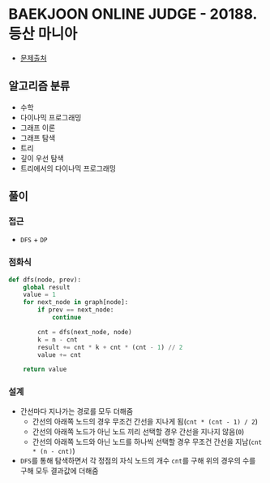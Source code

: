 # BAEKJOON ONLINE JUDGE - 20188. 등산 마니아

- [문제출처](https://www.acmicpc.net/problem/20188 '20188. 등산 마니아')

## 알고리즘 분류

- 수학
- 다이나믹 프로그래밍
- 그래프 이론
- 그래프 탐색
- 트리
- 깊이 우선 탐색
- 트리에서의 다이나믹 프로그래밍

## 풀이

### 접근

- `DFS` + `DP`

### 점화식

```python
def dfs(node, prev):
    global result
    value = 1
    for next_node in graph[node]:
        if prev == next_node:
            continue

        cnt = dfs(next_node, node)
        k = n - cnt
        result += cnt * k + cnt * (cnt - 1) // 2
        value += cnt

    return value
```

### 설계

- 간선마다 지나가는 경로를 모두 더해줌
  - 간선의 아래쪽 노드의 경우 무조건 간선을 지나게 됨(`cnt * (cnt - 1) / 2`)
  - 간선의 아래쪽 노드가 아닌 노드 끼리 선택할 경우 간선을 지나지 않음(`0`)
  - 간선의 아래쪽 노드와 아닌 노드를 하나씩 선택할 경우 무조건 간선을 지남(`cnt * (n - cnt)`)
- `DFS`를 통해 탐색하면서 각 정점의 자식 노드의 개수 `cnt`를 구해 위의 경우의 수를 구해 모두 결과값에 더해줌
